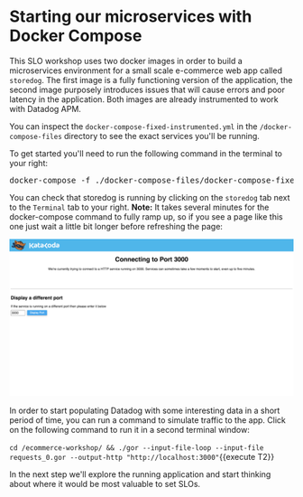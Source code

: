 # Starting our microservices with Docker Compose

This SLO workshop uses two docker images in order to build a microservices environment for a small scale e-commerce web app called `storedog`. The first image is a fully functioning version of the application, the second image purposely introduces issues that will cause errors and poor latency in the application. Both images are already instrumented to work with Datadog APM.

You can inspect the `docker-compose-fixed-instrumented.yml` in the `/docker-compose-files` directory to see the exact services you'll be running.

To get started you'll need to run the following command in the terminal to your right:

<pre data-target="clipboard">
docker-compose -f ./docker-compose-files/docker-compose-fixed-instrumented.yml up
</pre>

You can check that storedog is running by clicking on the `storedog` tab next to the `Terminal` tab to your right. **Note:** It takes several minutes for the docker-compose command to fully ramp up, so if you see a page like this one just wait a little bit longer before refreshing the page:

![Port Error](./assets/katacoda-error.png)

In order to start populating Datadog with some interesting data in a short period of time, you can run a command to simulate traffic to the app. Click on the following command to run it in a second terminal window:

`cd /ecommerce-workshop/ && ./gor --input-file-loop --input-file requests_0.gor --output-http "http://localhost:3000"`{{execute T2}}

In the next step we'll explore the running application and start thinking about where it would be most valuable to set SLOs.
